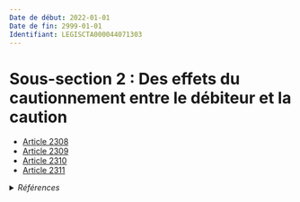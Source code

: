 ```yaml
---
Date de début: 2022-01-01
Date de fin: 2999-01-01
Identifiant: LEGISCTA000044071303
---
```


<h1>Sous-section 2 : Des effets du cautionnement entre le débiteur et la caution</h1>

- [Article 2308](article_2308.md)
- [Article 2309](article_2309.md)
- [Article 2310](article_2310.md)
- [Article 2311](article_2311.md)

<details>
  <summary><em>Références</em></summary>

  <h2>Articles faisant référence à la section</h2>
  
  <ul>
    <li>
      <a href="https://legal.tricoteuses.fr//redirection/LEGIARTI000044045504?vers=git&vers=legifrance">Ordonnance n° 2021-1192 du 15 septembre 2021 portant réforme du droit des sûretés - article 4 ENTIEREMENT_MODIF</a> MODIFIE source
    </li>
  </ul>
</details>
